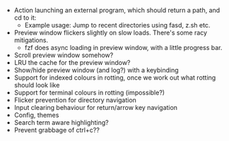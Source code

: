 * Action launching an external program, which should return a path, and cd to it:
  - Example usage: Jump to recent directories using fasd, z.sh etc.
* Preview window flickers slightly on slow loads. There's some racy mitigations.
  - fzf does async loading in preview window, with a little progress bar.
* Scroll preview window somehow?
* LRU the cache for the preview window?
* Show/hide preview window (and log?) with a keybinding
* Support for indexed colours in rotting, once we work out what rotting should look like
* Support for terminal colours in rotting (impossible?)
* Flicker prevention for directory navigation
* Input clearing behaviour for return/arrow key navigation
* Config, themes
* Search term aware highlighting?
* Prevent grabbage of ctrl+c??
